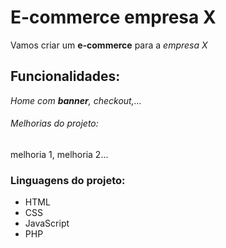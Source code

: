 # E-commerce empresa X

Vamos criar um **e-commerce** para a *empresa X*

## Funcionalidades:

_Home com **banner**, checkout,..._

###### Melhorias do projeto:

melhoria 1, melhoria 2...

### Linguagens do projeto:

* HTML
* CSS
* JavaScript
* PHP
